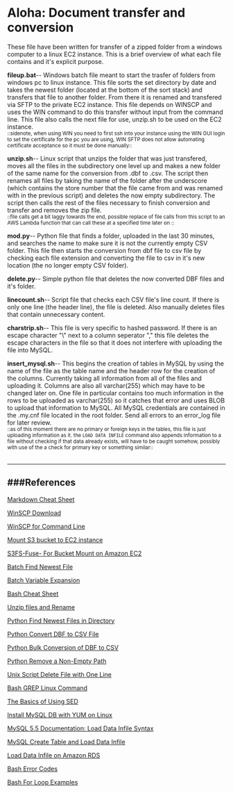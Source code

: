 # Aloha: Document transfer and conversion
These file have been written for transfer of a zipped folder from a windows computer to a linux EC2 instance.
This is a brief overview of what each file contains and it's explicit purpose.

**fileup.bat**-- Windows batch file meant to start the trasfer of folders from windows pc to linux instance.
This file sorts the set directory by date and takes the newest folder (located at the bottom of the sort stack) and transfers
that file to another folder. From there it is renamed and transfered via SFTP to the private EC2 instance. This file depends on
WINSCP and uses the WIN command to do this transfer without input from the command line. This file also calls the next file for use,
unzip.sh to be used on the EC2 instance.<br />
<sub>::sidenote, when using WIN you need to first ssh into your instance using the WIN GUI login to set the certificate for the
pc you are using, WIN SFTP does not allow automating certificate acceptance so it must be done manually::</sub>


**unzip.sh**-- Linux script that unzips the folder that was just transfered, moves all the files in the subdirectory one level up
and makes a new folder of the same name for the conversion from .dbf to .csv. The script then renames all files by taking the name
of the folder after the underscore (which contains the store number that the file came from and was renamed with in the previous script)
and deletes the now empty subdirectory. The script then calls the rest of the files necessary to finish conversion and transfer
and removes the zip file.<br />
<sub>::file calls get a bit laggy towards the end, possible replace of file calls from this script to an AWS Lambda function 
that can call these at a specified time later on ::</sub>


**mod.py**-- Python file that finds a folder, uploaded in the last 30 minutes, and searches the name to make sure it is not the
currently empty CSV folder. This file then starts the conversion from dbf file to csv file by checking each file extension and
converting the file to csv in it's new location (the no longer empty CSV folder). 


**delete.py**-- Simple python file that deletes the now converted DBF files and it's folder.


**linecount.sh**-- Script file that checks each CSV file's line count. If there is only one line (the header line), the file is 
deleted. Also manually deletes files that contain unnecessary content.


**charstrip.sh**-- This file is very specific to hashed password. If there is an escape character "\\" next to a column seperator
"," this file deletes the escape characters in the file so that it does not interfere with uploading the file into MySQL.

**insert_mysql.sh**-- This begins the creation of tables in MySQL by using the name of the file as the table name and the header
row for the creation of the columns. Currently taking all information from all of the files and uploading it. Columns are also
all varchar(255) which may have to be changed later on. One file in particular contains too much information in the rows to be
uploaded as varchar(255) so it catches that error and uses BLOB to upload that information to MySQL. All MySQL credentials 
are contained in the .my.cnf file located in the root folder. Send all errors to an error_log file for later review. <br />
<sub>::as of this moment there are no primary or foreign keys in the tables, this file is just uploading information as it. 
the `LOAD DATA INFILE` command also appends information to a file without checking if that data already exists, will have to 
be caught somehow, possibly with use of the a check for primary key or something similar::</sub>
<br /> <br />



------
###References
------
[Markdown Cheat Sheet](https://github.com/adam-p/markdown-here/wiki/Markdown-Here-Cheatsheet)

[WinSCP Download](https://winscp.net/eng/download.php)

[WinSCP for Command Line](https://winscp.net/eng/docs/commandline)

[Mount S3 bucket to EC2 instance](https://winscp.net/eng/docs/guide_amazon_s3_sftp)

[S3FS-Fuse- For Bucket Mount on Amazon EC2](https://github.com/s3fs-fuse/s3fs-fuse)

[Batch Find Newest File](http://stackoverflow.com/questions/97371/how-do-i-write-a-windows-batch-script-to-copy-the-newest-file-from-a-directory)

[Batch Variable Expansion](http://www.robvanderwoude.com/variableexpansion.php)

[Bash Cheat Sheet](http://cli.learncodethehardway.org/bash_cheat_sheet.pdf)

[Unzip files and Rename](http://stackoverflow.com/questions/25432321/unix-shell-scripting-unzip-multiple-zip-files-rename-unzipped-file-following)

[Python Find Newest Files in Directory](http://stackoverflow.com/questions/8087693/python-code-to-find-all-newly-created-modified-and-deleted-files-in-all-the-dir)

[Python Convert DBF to CSV File](https://gist.github.com/bertspaan/8220892)

[Python Bulk Conversion of DBF to CSV](http://gis.stackexchange.com/questions/93303/bulk-convert-dbf-to-csv-in-a-folder-arcgis-10-1-using-python)

[Python Remove a Non-Empty Path](http://stackoverflow.com/questions/303200/how-do-i-remove-delete-a-folder-that-is-not-empty-with-python)

[Unix Script Delete File with One Line](http://stackoverflow.com/questions/5327981/unix-script-to-delete-file-if-it-contains-single-line)

[Bash GREP Linux Command](http://linux.about.com/od/commands/l/blcmdl1_grep.htm)

[The Basics of Using SED](https://www.digitalocean.com/community/tutorials/the-basics-of-using-the-sed-stream-editor-to-manipulate-text-in-linux)

[Install MySQL DB with YUM on Linux](https://www.rackspace.com/knowledge_center/article/centosfedorarhel-installing-mysql-database-with-yum)

[MySQL 5.5 Documentation: Load Data Infile Syntax](https://dev.mysql.com/doc/refman/5.5/en/load-data.html)

[MySQL Create Table and Load Data Infile](http://positon.org/import-csv-file-to-mysql)

[Load Data Infile on Amazon RDS](http://stackoverflow.com/questions/1641160/how-to-load-data-infile-on-amazon-rds)

[Bash Error Codes](http://linuxcommand.org/wss0150.php)

[Bash For Loop Examples](http://www.cyberciti.biz/faq/bash-for-loop/)
